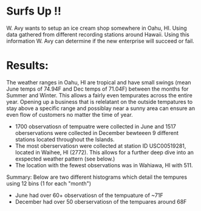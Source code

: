 # Surfs Up !!
W. Avy wants to setup an ice cream shop somewhere in Oahu, HI. Using data gathered from different recording stations around Hawaii. Using this information W. Avy can determine if the new enterprise will succeed or fail. 

# Results:
The weather ranges in Oahu, HI are tropical and have small swings (mean June temps of 74.94F and Dec temps of 71.04F) between the months for Summer and Winter. This allows a fairly even tempurates across the entire year. Opening up a business that is relelatant on the outside tempatures to stay above a specific range and possiblay near a sunny area can ensure an even flow of customers no matter the time of year. 

- 1700 observatiosn of tempuatre were collected in June and 1517 oberservations were collected in December bewteeen 9 different stations located throughout the Islands. 
- The most oberservatiosn were collected at station ID USC00519281, located in Waihee, HI (2772). This allows for a further deep dive into an exspected weather pattern (see below.) 
- The location with the fewest observations was in Wahiawa, HI with 511. 

Summary:
Below are two different histograms which detail the tempures using 12 bins (1 for each "month") 
- June had over 60+ observatiosn of the tempuature of ~71F 
- December had over 50 oberservatiosn of the tempuares around 68F

